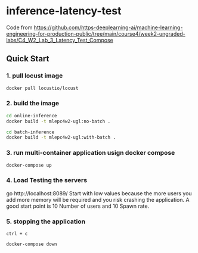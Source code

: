 # inference-latency-test

Code from https://github.com/https-deeplearning-ai/machine-learning-engineering-for-production-public/tree/main/course4/week2-ungraded-labs/C4_W2_Lab_3_Latency_Test_Compose

## Quick Start

### 1. pull locust image

```bash
docker pull locustio/locust
```

### 2. build the image

```bash
cd online-inference
docker build -t mlepc4w2-ugl:no-batch .
```

```bash
cd batch-inference
docker build -t mlepc4w2-ugl:with-batch .
```

### 3. run multi-container application usign docker compose

```bash
docker-compose up
```

### 4. Load Testing the servers

go http://localhost:8089/
Start with low values because the more users you add more memory will be required and you risk crashing the application. A good start point is 10 Number of users and 10 Spawn rate.

### 5. stopping the application

`ctrl + c`

```bash
docker-compose down
```
